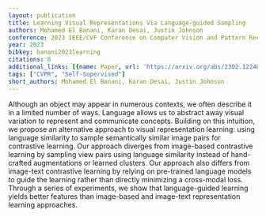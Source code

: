 ```yaml
---
layout: publication
title: Learning Visual Representations Via Language-guided Sampling
authors: Mohamed El Banani, Karan Desai, Justin Johnson
conference: 2023 IEEE/CVF Conference on Computer Vision and Pattern Recognition (CVPR)
year: 2023
bibkey: banani2023learning
citations: 8
additional_links: [{name: Paper, url: 'https://arxiv.org/abs/2302.12248'}]
tags: ["CVPR", "Self-Supervised"]
short_authors: Mohamed El Banani, Karan Desai, Justin Johnson
---
```

Although an object may appear in numerous contexts, we often describe it in a
limited number of ways. Language allows us to abstract away visual variation to
represent and communicate concepts. Building on this intuition, we propose an
alternative approach to visual representation learning: using language
similarity to sample semantically similar image pairs for contrastive learning.
Our approach diverges from image-based contrastive learning by sampling view
pairs using language similarity instead of hand-crafted augmentations or
learned clusters. Our approach also differs from image-text contrastive
learning by relying on pre-trained language models to guide the learning rather
than directly minimizing a cross-modal loss. Through a series of experiments,
we show that language-guided learning yields better features than image-based
and image-text representation learning approaches.